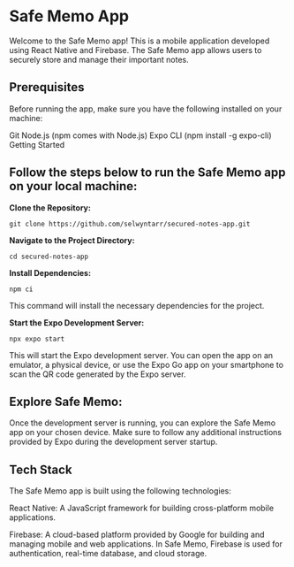 # Safe Memo App
Welcome to the Safe Memo app! This is a mobile application developed using React Native and Firebase. The Safe Memo app allows users to securely store and manage their important notes.

## Prerequisites
Before running the app, make sure you have the following installed on your machine:

Git
Node.js (npm comes with Node.js)
Expo CLI (npm install -g expo-cli)
Getting Started
## Follow the steps below to run the Safe Memo app on your local machine:
**Clone the Repository:**
```
git clone https://github.com/selwyntarr/secured-notes-app.git
```
**Navigate to the Project Directory:**
```
cd secured-notes-app
```
**Install Dependencies:**
```
npm ci
```
This command will install the necessary dependencies for the project.

**Start the Expo Development Server:**
```
npx expo start
```
This will start the Expo development server. You can open the app on an emulator, a physical device, or use the Expo Go app on your smartphone to scan the QR code generated by the Expo server.

## Explore Safe Memo:

Once the development server is running, you can explore the Safe Memo app on your chosen device. Make sure to follow any additional instructions provided by Expo during the development server startup.

## Tech Stack

The Safe Memo app is built using the following technologies:

React Native: A JavaScript framework for building cross-platform mobile applications.

Firebase: A cloud-based platform provided by Google for building and managing mobile and web applications. In Safe Memo, Firebase is used for authentication, real-time database, and cloud storage.
